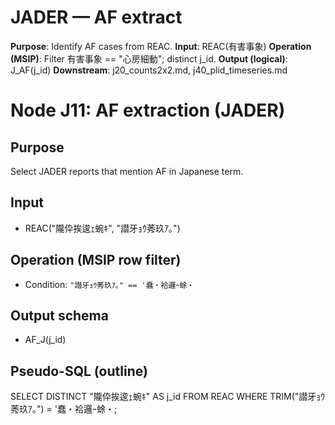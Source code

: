 ﻿# JADER — AF extract
**Purpose**: Identify AF cases from REAC.
**Input**: REAC(有害事象)
**Operation (MSIP)**: Filter 有害事象 == "心房細動"; distinct j_id.
**Output (logical)**: J_AF(j_id)
**Downstream**: j20_counts2x2.md, j40_plid_timeseries.md
# Node J11: AF extraction (JADER)

## Purpose
Select JADER reports that mention AF in Japanese term.

## Input
- REAC("隴伜挨逡ｪ蜿ｷ", "譛牙ｮｳ莠玖ｱ｡")

## Operation (MSIP row filter)
- Condition: `"譛牙ｮｳ莠玖ｱ｡" == '蠢・袷邏ｰ蜍・`

## Output schema
- AF_J(j_id)

## Pseudo-SQL (outline)
SELECT DISTINCT "隴伜挨逡ｪ蜿ｷ" AS j_id
FROM REAC
WHERE TRIM("譛牙ｮｳ莠玖ｱ｡") = '蠢・袷邏ｰ蜍・;

